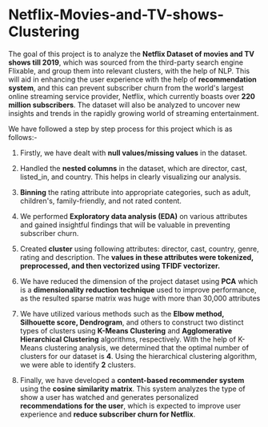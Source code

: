 # Netflix-Movies-and-TV-shows-Clustering
The goal of this project is to analyze the **Netflix Dataset of movies and TV shows till 2019**, which was sourced from the third-party search engine Flixable, and group them into relevant clusters, with the help of NLP. This will aid in enhancing the user experience with the help of **recommendation system**, and this can prevent subscriber churn from the world's largest online streaming service provider, Netflix, which currently boasts over **220 million subscribers**. The dataset will also be analyzed to uncover new insights and trends in the rapidly growing world of streaming entertainment.

We have followed a step by step process for this project which is as follows:-
1. Firstly, we have dealt with **null values/missing values**  in the dataset.

2. Handled the **nested columns** in the dataset, which are director, cast, listed_in, and country. This helps in clearly visualizing our analysis.

3. **Binning** the rating attribute into appropriate categories, such as adult, children's, family-friendly, and not rated content.

4. We performed **Exploratory data analysis (EDA)** on various attributes and gained insightful findings that will be valuable in preventing subscriber churn.

5. Created **cluster** using following attributes: director, cast, country, genre, rating and description. The **values in these attributes were tokenized, preprocessed, and then vectorized using TFIDF vectorizer.**

6. We have reduced the dimension of the project dataset using **PCA** which is a **dimensionality reduction technique** used to improve performance, as the resulted sparse matrix was huge with more than 30,000 attributes

7. We have utilized various methods such as the **Elbow method, Silhouette score, Dendrogram**, and others to construct two distinct types of clusters using **K-Means Clustering** and **Agglomerative Hierarchical Clustering** algorithms, respectively. With the help of K-Means clustering analysis, we determined that the optimal number of clusters for our dataset is **4**. Using the hierarchical clustering algorithm, we were able to identify **2** clusters.

8. Finally, we have developed a **content-based recommender system** using the **cosine similarity matrix**. This system analyzes the type of show a user has watched and generates personalized **recommendations for the user**, which is expected to improve user experience and  **reduce subscriber churn for Netflix**.
